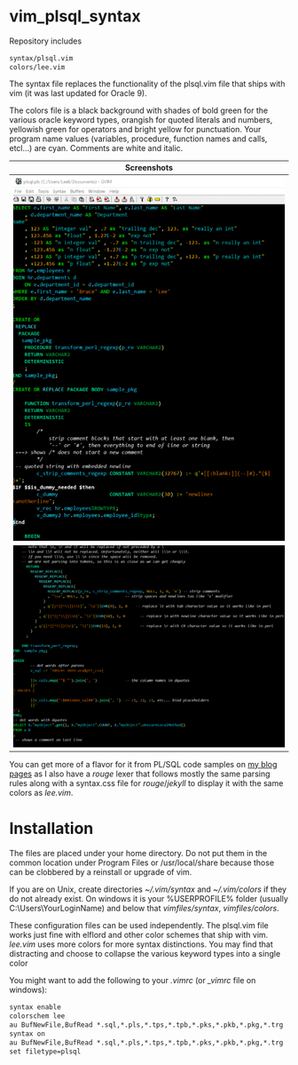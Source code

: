 # vim_plsql_syntax

Repository includes

    syntax/plsql.vim
    colors/lee.vim

The syntax file replaces the functionality of the plsql.vim file that ships with vim (it was last updated
for Oracle 9).

The colors file is a black background with shades of bold green for the various oracle keyword types, orangish
for quoted literals and numbers, yellowish green for operators and bright yellow for punctuation. Your program
name values (variables, procedure, function names and calls, etcl...) are cyan.  Comments are white and italic.

| Screenshots |
|:--:|
| ![screenshot1.gif](images/screenshot1.gif) |
| ![screenshot2.gif](images/screenshot2.gif) |

You can get more of a flavor for it from PL/SQL code samples on [my blog pages](https://lee-lindley.github.io/)
as I also have a *rouge* lexer that follows mostly the same parsing rules along with a syntax.css
file for *rouge*/*jekyll* to display it with the same colors as *lee.vim*.

# Installation

The files are placed under your home directory. Do not put them in the common location under Program Files or /usr/local/share
because those can be clobbered by a reinstall or upgrade of vim.

If you are on Unix, create directories *~/.vim/syntax* and *~/.vim/colors* if they do not already exist. On windows it is your
%USERPROFILE% folder (usually C:\Users\YourLoginName) and below that *vimfiles/syntax*, *vimfiles/colors*.

These configuration files can be used independently. The plsql.vim file works just fine with elflord and other
color schemes that ship with vim. *lee.vim* uses more colors for more syntax distinctions. You may find that distracting
and choose to collapse the various keyword types into a single color

You might want to add the following to your *.vimrc* (or *_vimrc* file on windows):

    syntax enable
    colorschem lee
    au BufNewFile,BufRead *.sql,*.pls,*.tps,*.tpb,*.pks,*.pkb,*.pkg,*.trg syntax on
    au BufNewFile,BufRead *.sql,*.pls,*.tps,*.tpb,*.pks,*.pkb,*.pkg,*.trg set filetype=plsql


